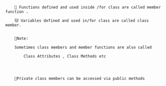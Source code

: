         🦊 Functions defined and used inside /for class are called member function .

        🐱 Variables defined and used in/for class are called class member.


        📝Note:

        Sometimes class members and member functions are also called

            Class Attributes , Class Methods etc
         

    

        🍰Private class members can be accessed via public methods
        